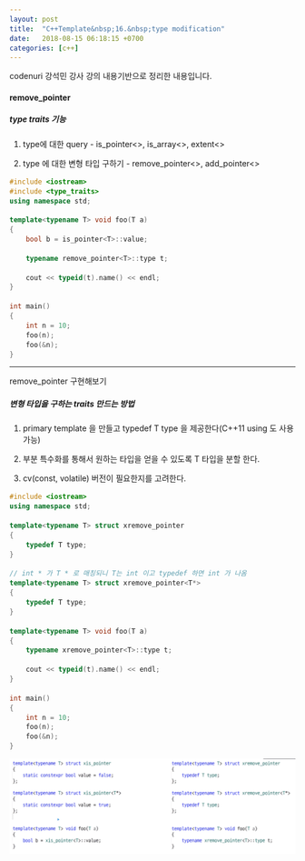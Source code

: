 ```yaml
---
layout: post
title:  "C++Template&nbsp;16.&nbsp;type modification"
date:   2018-08-15 06:18:15 +0700
categories: [c++]
---
```


codenuri 강석민 강사 강의 내용기반으로 정리한 내용입니다.

#### remove_pointer

##### type traits 기능

1. type에 대한 query - is_pointer<>, is_array<>, extent<>

2. type 에 대한 변형 타입 구하기 - remove_pointer<>, add_pointer<>

``` cpp
#include <iostream>
#include <type_traits>
using namespace std;

template<typename T> void foo(T a)
{
	bool b = is_pointer<T>::value;

	typename remove_pointer<T>::type t;

	cout << typeid(t).name() << endl;
}

int main()
{
	int n = 10;
	foo(n);
	foo(&n);
}

```

---

remove_pointer 구현해보기

##### 변형 타입을 구하는 traits 만드는 방법

1. primary template 을 만들고 typedef T type 을 제공한다(C++11 using 도 사용 가능)

2. 부분 특수화를 통해서 원하는 타입을 얻을 수 있도록 T 타입을 분할 한다.

3. cv(const, volatile) 버전이 필요한지를 고려한다.

``` cpp
#include <iostream>
using namespace std;

template<typename T> struct xremove_pointer
{
	typedef T type;
}

// int * 가 T * 로 매칭되니 T는 int 이고 typedef 하면 int 가 나옴
template<typename T> struct xremove_pointer<T*>
{
	typedef T type;
}

template<typename T> void foo(T a)
{
	typename xremove_pointer<T>::type t;

	cout << typeid(t).name() << endl;
}

int main()
{
	int n = 10;
	foo(n);
	foo(&n);
}

```

![Alt text](/static/img/C++/16.1.PNG)